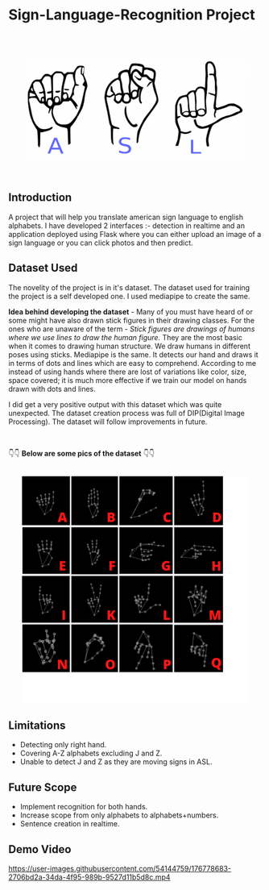 # Sign-Language-Recognition Project

<br><br>
<div align="center"><img src="./ASL.png" style="height: 200px;"></div>
<br><br>

## Introduction

A project that will help you translate american sign language to english alphabets. I have developed 2 interfaces :- detection in realtime and an application deployed using Flask where you can either upload an image of a sign language or you can click photos and then predict.

## Dataset Used

The novelity of the project is in it's dataset. The dataset used for training the project is a self developed one. I used mediapipe to create the same. 

**Idea behind developing the dataset** - Many of you must have heard of or some might have also drawn stick figures in their drawing classes. For the ones who are unaware of the term - *Stick figures are drawings of humans where we use lines to draw the human figure.* They are the most basic when it comes to drawing human structure. We draw humans in different poses using sticks. Mediapipe is the same. It detects our hand and draws it in terms of dots and lines which are easy to comprehend. According to me instead of using hands where there are lost of variations like color, size, space covered; it is much more effective if we train our model on hands drawn with dots and lines.

I did get a very positive output with this dataset which was quite unexpected. The dataset creation process was full of DIP(Digital Image Processing). The dataset will follow improvements in future.

<br>

👇👇 **Below are some pics of the dataset** 👇👇

<br>

<div align="center"><img src="./SignLanguageDataset.png" style="height: 450px;"></div>

## Limitations
- Detecting only right hand.
- Covering A-Z alphabets excluding J and Z.
- Unable to detect J and Z as they are moving signs in ASL.

## Future Scope
- Implement recognition for both hands.
- Increase scope from only alphabets to alphabets+numbers.
- Sentence creation in realtime.


## Demo Video

https://user-images.githubusercontent.com/54144759/176778683-2706bd2a-34da-4f95-989b-9527d11b5d8c.mp4

